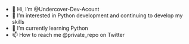 - 👋 Hi, I’m @Undercover-Dev-Acount
- 👀 I’m interested in Python development and continuing to develop my skills
- 🌱 I’m currently learning Python
- 📫 How to reach me @private_repo on Twitter 

<!---
Undercover-Dev-Acount/Undercover-Dev-Acount is a ✨ special ✨ repository because its `README.md` (this file) appears on your GitHub profile.
You can click the Preview link to take a look at your changes.
--->

